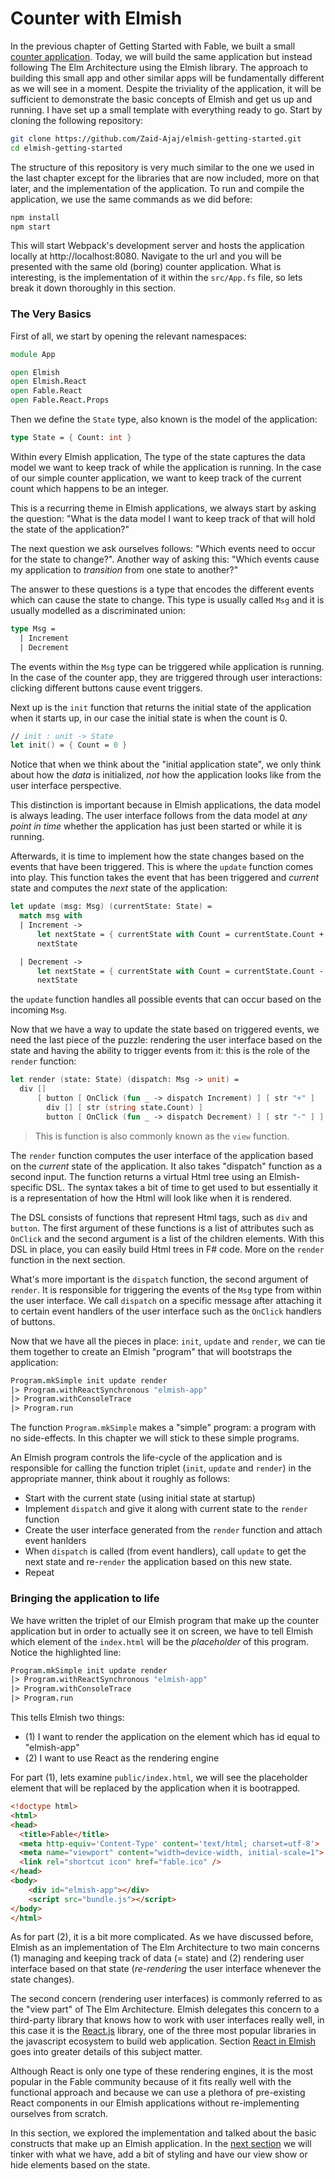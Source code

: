 # Counter with Elmish

In the previous chapter of Getting Started with Fable, we built a small [counter application](/chapters/fable/counter).  Today, we will build the same application but instead following The Elm Architecture using the Elmish library. The approach to building this small app and other similar apps will be fundamentally different as we will see in a moment. Despite the triviality of the application, it will be sufficient to demonstrate the basic concepts of Elmish and get us up and running. I have set up a small template with everything ready to go. Start by cloning the following repository:
```bash
git clone https://github.com/Zaid-Ajaj/elmish-getting-started.git
cd elmish-getting-started
```
The structure of this repository is very much similar to the one we used in the last chapter except for the libraries that are now included, more on that later, and the implementation of the application. To run and compile the application, we use the same commands as we did before:
```bash
npm install
npm start
```
This will start Webpack's development server and hosts the application locally at http://localhost:8080. Navigate to the url and you will be presented with the same old (boring) counter application. What is interesting, is the implementation of it within the `src/App.fs` file, so lets break it down thoroughly in this section.

### The Very Basics

First of all, we start by opening the relevant namespaces:
```fsharp
module App

open Elmish
open Elmish.React
open Fable.React
open Fable.React.Props
```
Then we define the `State` type, also known is the model of the application:
```fsharp
type State = { Count: int }
```
Within every Elmish application, The type of the state captures the data model we want to keep track of while the application is running. In the case of our simple counter application, we want to keep track of the current count which happens to be an integer. 

This is a recurring theme in Elmish applications, we always start by asking the question: "What is the data model I want to keep track of that will hold the state of the application?" 

The next question we ask ourselves follows: "Which events need to occur for the state to change?". Another way of asking this: "Which events cause my application to *transition* from one state to another?"  

The answer to these questions is a type that encodes the different events which can cause the state to change. This type is usually called `Msg` and it is usually modelled as a discriminated union: 
```fsharp
type Msg =
  | Increment
  | Decrement
```
The events within the `Msg` type can be triggered while application is running. In the case of the counter app, they are triggered through user interactions: clicking different buttons cause event triggers.

Next up is the `init` function that returns the initial state of the application when it starts up, in our case the initial state is when the count is 0. 
```fsharp
// init : unit -> State
let init() = { Count = 0 }
```
Notice that when we think about the "initial application state", we only think about how the *data* is initialized, *not* how the application looks like from the user interface perspective. 

This distinction is important because in Elmish applications, the data model is always leading. The user interface follows from the data model at *any point in time* whether the application has just been started or while it is running. 

Afterwards, it is time to implement how the state changes based on the events that have been triggered. This is where the `update` function comes into play. This function takes the event that has been triggered and *current* state and computes the *next* state of the application:
```fsharp
let update (msg: Msg) (currentState: State) =
  match msg with
  | Increment -> 
      let nextState = { currentState with Count = currentState.Count + 1 }
      nextState

  | Decrement -> 
      let nextState = { currentState with Count = currentState.Count - 1 }
      nextState
```
the `update` function handles all possible events that can occur based on the incoming `Msg`.

Now that we have a way to update the state based on triggered events, we need the last piece of the puzzle: rendering the user interface based on the state and having the ability to trigger events from it: this is the role of the `render` function: 
```fsharp
let render (state: State) (dispatch: Msg -> unit) =
  div []
      [ button [ OnClick (fun _ -> dispatch Increment) ] [ str "+" ]
        div [] [ str (string state.Count) ]
        button [ OnClick (fun _ -> dispatch Decrement) ] [ str "-" ] ]
```
> This is function is also commonly known as the `view` function. 

The `render` function computes the user interface of the application based on the *current* state of the application. It also takes "dispatch" function as a second input. The function returns a virtual Html tree using an Elmish-specific DSL. The syntax takes a bit of time to get used to but essentially it is a representation of how the Html will look like when it is rendered. 

The DSL consists of functions that represent Html tags, such as `div` and `button`. The first argument of these functions is a list of attributes such as `OnClick` and the second argument is a list of the children elements. With this DSL in place, you can easily build Html trees in F# code. More on the `render` function in the next section. 

What's more important is the `dispatch` function, the second argument of `render`. It is responsible for triggering the events of the `Msg` type from within the user interface. We call `dispatch` on a specific message after attaching it to certain event handlers of the user interface such as the `OnClick` handlers of buttons.

Now that we have all the pieces in place: `init`, `update` and `render`, we can tie them together to create an Elmish "program" that will bootstraps the application:
```fsharp
Program.mkSimple init update render
|> Program.withReactSynchronous "elmish-app"
|> Program.withConsoleTrace
|> Program.run
```

The function `Program.mkSimple` makes a "simple" program: a program with no side-effects. In this chapter we will stick to these simple programs. 

An Elmish program controls the life-cycle of the application and is responsible for calling the function triplet (`init`, `update` and `render`) in the appropriate manner, think about it roughly as follows: 
 - Start with the current state (using initial state at startup)
 - Implement `dispatch` and give it along with current state to the `render` function
 - Create the user interface generated from the `render` function and attach event hanlders 
 - When `dispatch` is called (from event handlers), call `update` to get the next state and re-`render` the application based on this new state. 
 - Repeat

### Bringing the application to life
We have written the triplet of our Elmish program that make up the counter application but in order to actually see it on screen, we have to tell Elmish which element of the `index.html` will be the *placeholder* of this program. Notice the highlighted line:
```fsharp {highlight:[2]}
Program.mkSimple init update render
|> Program.withReactSynchronous "elmish-app"
|> Program.withConsoleTrace
|> Program.run
```
This tells Elmish two things:
 - (1) I want to render the application on the element which has id equal to "elmish-app"
 - (2) I want to use React as the rendering engine

For part (1), lets examine `public/index.html`, we will see the placeholder element that will be replaced by the application when it is bootrapped. 

```html {highlight: [10]}
<!doctype html>
<html>
<head>
  <title>Fable</title>
  <meta http-equiv='Content-Type' content='text/html; charset=utf-8'>
  <meta name="viewport" content="width=device-width, initial-scale=1">
  <link rel="shortcut icon" href="fable.ico" />
</head>
<body>
    <div id="elmish-app"></div>
    <script src="bundle.js"></script>
</body>
</html>
```
As for part (2), it is a bit more complicated. As we have discussed before, Elmish as an implementation of The Elm Architecture to two main concerns (1) managing and keeping track of data (= state) and (2) rendering user interface based on that state  (*re-rendering* the user interface whenever the state changes). 

The second concern (rendering user interfaces) is commonly referred to as the "view part" of The Elm Architecture. Elmish delegates this concern to a third-party library that knows how to work with user interfaces really well, in this case it is the [React.js](https://reactjs.org/) library, one of the three most popular libraries in the javascript ecosystem to build web application. Section [React in Elmish](react-in-elmish) goes into greater details of this subject matter.

Although React is only one type of these rendering engines, it is the most popular in the Fable community because of it fits really well with the functional approach and because we can use a plethora of pre-existing React components in our Elmish applications without re-implementing ourselves from scratch. 

In this section, we explored the implementation and talked about the basic constructs that make up an Elmish application. In the [next section](conditional-rendering) we will tinker with what we have, add a bit of styling and have our view show or hide elements based on the state.